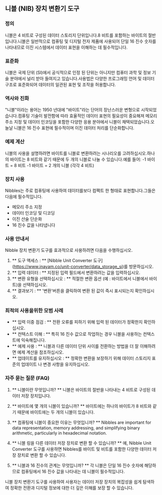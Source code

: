 ## 니블 (NIB) 장치 변환기 도구

### 정의
니블은 4 비트로 구성된 데이터 스토리지 단위입니다.8 비트를 포함하는 바이트의 절반입니다.니블은 일반적으로 컴퓨팅 및 디지털 전자 제품에 사용되어 단일 16 진수 숫자를 나타내므로 이진 시스템에서 데이터 표현을 이해하는 데 필수적입니다.

### 표준화
니블은 국제 단위 (SI)에서 공식적으로 인정 된 단위는 아니지만 컴퓨터 과학 및 정보 기술 분야에서 널리 받아 들여지고 있습니다.사용법은 다양한 프로그래밍 언어 및 데이터 구조로 표준화되어 데이터의 일관된 표현 및 조작을 허용합니다.

### 역사와 진화
"니블"이라는 용어는 1950 년대에 "바이트"라는 단어의 장난스러운 변형으로 시작되었습니다.컴퓨팅 기술이 발전함에 따라 효율적인 데이터 표현의 필요성이 중요해져 메모리 주소 지정 및 데이터 인코딩을 포함한 다양한 응용 분야에서 니블이 채택되었습니다.오늘날 니블은 16 진수 표현에 필수적이며 이진 데이터 처리를 단순화합니다.

### 예제 계산
니블의 사용을 설명하려면 바이트를 니블로 변환하려는 시나리오를 고려하십시오.하나의 바이트는 8 비트와 같기 때문에 두 개의 니블로 나눌 수 있습니다.예를 들어:
-1 바이트 = 8 비트
-1 바이트 = 2 개의 니블 (각각 4 비트)

### 장치 사용
Nibbles는 주로 컴퓨팅에 사용하여 데이터를보다 컴팩트 한 형태로 표현합니다.그들은 다음에 필수적입니다.
- 메모리 주소 지정
- 데이터 인코딩 및 디코딩
- 이진 산술 단순화
- 16 진수 값을 나타냅니다

### 사용 안내서
Nibble 장치 변환기 도구를 효과적으로 사용하려면 다음을 수행하십시오.
1. ** 도구 액세스 : ** [Nibble Unit Converter 도구] (https://www.inayam.co/unit-converter/data_storage_si)를 방문하십시오.
2. ** 입력 데이터 : ** 지정된 입력 필드에서 변환하려는 값을 입력하십시오.
3. ** 변환 유형을 선택하십시오 : ** 적절한 변환 옵션 (예 : 바이트에서 니블에서 바이트)을 선택하십시오.
4. ** 결과보기 : ** '변환'버튼을 클릭하여 변환 된 값이 즉시 표시되는지 확인하십시오.

### 최적의 사용을위한 모범 사례
- ** 입력 이중 점검 : ** 전환 오류를 피하기 위해 입력 된 데이터가 정확한지 확인하십시오.
- ** 컨텍스트 이해 : ** 특히 16 진수 값으로 작업하는 경우 니블을 사용하는 컨텍스트에 익숙해집니다.
- ** 예제 사용 : ** 니블과 다른 데이터 단위 사이를 전환하는 방법을 더 잘 이해하려면 예제 계산을 참조하십시오.
- ** 업데이트를 유지하십시오 : ** 정확한 변환을 보장하기 위해 데이터 스토리지 표준의 업데이트 나 변경 사항을 유지하십시오.

### 자주 묻는 질문 (FAQ)

1. ** 니블이란 무엇입니까? **
니블은 바이트의 절반을 나타내는 4 비트로 구성된 데이터 저장 장치입니다.

2. ** 바이트에 몇 개의 니블이 있습니까? **
바이트에는 하나의 바이트가 8 비트와 같기 때문에 바이트에는 두 개의 니블이 있습니다.

3. ** 컴퓨팅에 니블이 중요한 이유는 무엇입니까? **
Nibbles are important for data representation, memory addressing, and simplifying binary arithmetic, particularly in hexadecimal notation.

4. ** 니블 링을 다른 데이터 저장 장치로 변환 할 수 있습니까? **
예, Nibble Unit Converter 도구를 사용하면 Nibbles를 바이트 및 비트를 포함한 다양한 데이터 저장 장치로 변환 할 수 있습니다.

5. ** 니블과 16 진수의 관계는 무엇입니까? **
각 니블은 단일 16 진수 숫자에 해당하므로 컴퓨팅에서 16 진수 값을 나타내는 데 니블이 필수적입니다.

니블 장치 변환기 도구를 사용하여 사용자는 데이터 저장 장치의 복잡성을 쉽게 탐색하여 정확한 전환과 디지털 정보에 대한 더 깊은 이해를 보장 할 수 있습니다.